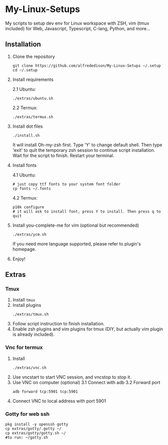 # My-Linux-Setups
My scripts to setup dev env for Linux workspace with ZSH, vim (tmux included) for Web, Javascript, Typescript, C-lang, Python, and more...

## Installation
1. Clone the repository
    ```
    git clone https://github.com/alfrededison/My-Linux-Setups ~/.setup
    cd ~/.setup
    ```
2. Install requirements

    2.1 Ubuntu:
    ```
    ./extras/ubuntu.sh
    ```
    2.2 Termux:
    ```
    ./extras/termux.sh
    ```
3. Install dot files
    ```
    ./install.sh
    ```
    It will install Oh-my-zsh first. Type 'Y' to change default shell.
    Then type 'exit' to quit the temporary zsh session to continue script installation.
    Wait for the script to finish. Restart your terminal.
4. Install fonts

    4.1 Ubuntu:
    ```
    # just copy ttf fonts to your system font folder
    cp fonts ~/.fonts
    ```
    4.2 Termux:
    ```
    p10k configure
    # it will ask to install font, press Y to install. Then press q to quit
    ```
5. Install you-complete-me for vim (optional but recommended)
    ```
    ./extras/ycm.sh
    ```
    If you need more language supported, please refer to plugin's homepage.
6. Enjoy!

## Extras
### Tmux

1. Install `tmux`
2. Install plugins
    ```
    ./extras/tmux.sh
    ```
3. Follow script instruction to finish installation.
5. Enable zsh plugins and vim plugins for tmux (DIY, but actually vim plugin is already included).

### Vnc for termux
1. Install
    ```
    ./extras/vnc.sh
    ```
2. Use vncstart to start VNC session, and vncstop to stop it.
3. Use VNC on computer (optional)
    3.1 Connect with adb
    3.2 Forward port
    ```
    adb forward tcp:5901 tcp:5901
    ```
4. Connect VNC to local address with port 5901

### Gotty for web ssh
```
pkg install -y openssh gotty
cp extras/gotty/.gotty ~/
cp extras/gotty/gotty.sh ~/
#to run: ~/gotty.sh
```
